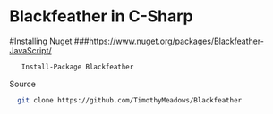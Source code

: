 # Blackfeather in C-Sharp
#Installing
Nuget
###https://www.nuget.org/packages/Blackfeather-JavaScript/
```bash
   Install-Package Blackfeather 
```
Source
```bash
  git clone https://github.com/TimothyMeadows/Blackfeather
```
